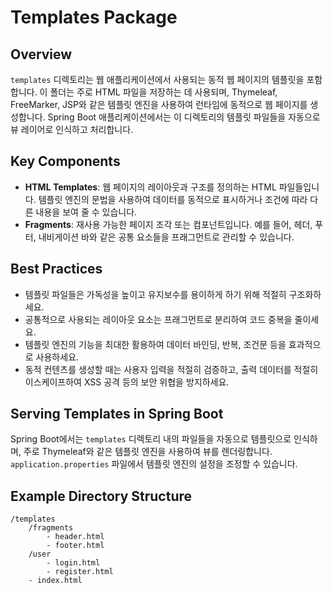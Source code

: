 # Templates Package

## Overview
`templates` 디렉토리는 웹 애플리케이션에서 사용되는 동적 웹 페이지의 템플릿을 포함합니다. 이 폴더는 주로 HTML 파일을 저장하는 데 사용되며, Thymeleaf, FreeMarker, JSP와 같은 템플릿 엔진을 사용하여 런타임에 동적으로 웹 페이지를 생성합니다. Spring Boot 애플리케이션에서는 이 디렉토리의 템플릿 파일들을 자동으로 뷰 레이어로 인식하고 처리합니다.

## Key Components
- **HTML Templates**: 웹 페이지의 레이아웃과 구조를 정의하는 HTML 파일들입니다. 템플릿 엔진의 문법을 사용하여 데이터를 동적으로 표시하거나 조건에 따라 다른 내용을 보여 줄 수 있습니다.
- **Fragments**: 재사용 가능한 페이지 조각 또는 컴포넌트입니다. 예를 들어, 헤더, 푸터, 내비게이션 바와 같은 공통 요소들을 프래그먼트로 관리할 수 있습니다.

## Best Practices
- 템플릿 파일들은 가독성을 높이고 유지보수를 용이하게 하기 위해 적절히 구조화하세요.
- 공통적으로 사용되는 레이아웃 요소는 프래그먼트로 분리하여 코드 중복을 줄이세요.
- 템플릿 엔진의 기능을 최대한 활용하여 데이터 바인딩, 반복, 조건문 등을 효과적으로 사용하세요.
- 동적 컨텐츠를 생성할 때는 사용자 입력을 적절히 검증하고, 출력 데이터를 적절히 이스케이프하여 XSS 공격 등의 보안 위협을 방지하세요.

## Serving Templates in Spring Boot
Spring Boot에서는 `templates` 디렉토리 내의 파일들을 자동으로 템플릿으로 인식하며, 주로 Thymeleaf와 같은 템플릿 엔진을 사용하여 뷰를 렌더링합니다. `application.properties` 파일에서 템플릿 엔진의 설정을 조정할 수 있습니다.

## Example Directory Structure
```plaintext
/templates
    /fragments
        - header.html
        - footer.html
    /user
        - login.html
        - register.html
    - index.html
